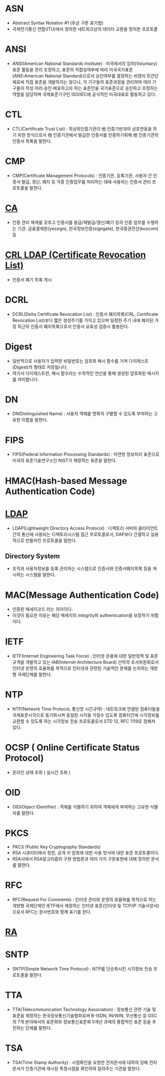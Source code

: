 # ASN
* Abstract Syntax Notation #1 (추상 구문 표기법)
* 국제전기통신 연합(ITU)에서 정의한 네트워크상의 데이터 교환을 정의한 프로토콜

# ANSI
* ANSI(American National Standards Institute) : 미국에서의 임의(Voluntary)표준 활동을 관리 조정하고, 표준의 적합성여부에 따라 미국국가표준(ANS:American National Standard)으로서 승인여부를 결정하는 비영리 민간단체로써 직접 표준을 개발하지는 않으나, 각 기구들의 표준과정을 관리하여 여러 기구들이 작성·처리·승인·배포하고자 하는 표준안을 국가표준으로 승인하고 조정하는 역할을 담당하며 국제표준기구인 ISO/IEC에 공식적인 미국대표로 활동하고 있다.


# CTL
* CTL(Certificate Trust List) : 최상위인증기관이 他 인증기반과의 상호연동을 하기 위한 방식으로서 他 인증기관에서 발급한 인증서를 인증하기위해 他 인증기관의 인증서 목록을 말한다.

# CMP
* CMP(Certificate Management Protocols) : 인증기관, 등록기관, 사용자 간 인증서 발급, 갱신, 폐지 등 각종 인증업무를 처리하는 데에 사용되는 인증서 관리 프로토콜을 말한다.

# [CA](https://unius.tistory.com/entry/%EA%B3%B5%EC%9D%B8%EC%9D%B8%EC%A6%9D%EC%B2%B4%EA%B3%84-%EC%89%BD%EA%B2%8C-%EC%9D%B4%ED%95%B4%ED%95%98%EA%B8%B0)
* 인증 관리 체계를 갖추고 인증서를 발급/재발급/갱신/폐기 등의 인증 업무를 수행하는 기관. 금융결제원(yessign), 한국정보인증(signgate), 한국증권전산(koscom) 등 


# [CRL LDAP (Certificate Revocation List)](https://rsec.kr/?p=386)
* 인증서 폐기 목록 게시

# DCRL
* DCRL(Delta Certificate Revocation List) : 인증서 폐지목록(CRL, Certificate Revocation List)보다 짧은 생성주기를 가지고 있으며 일정한 주기 내에 폐지된 가장 최근의 인증서 폐지목록으로서 인증서 유효성 검증시 활용된다.

# Digest
* 일반적으로 사용자가 입력한 비밀번호는 암호화 해시 함수를 거쳐 다이제스트(Digest)의 형태로 저장됩니다. 
* 여기서 다이제스트란, 해시 함수라는 수학적인 연산을 통해 생성된 암호화된 메시지를 의미합니다.

# DN
* DN(Distinguished Name) : 사용자 객체를 명확히 구별할 수 있도록 부여하는 고유한 이름을 말한다.

# FIPS
* FIPS(Federal Information Processing Standards) : 미연방 정보처리 표준으로 미국의 표준기술연구소인 NIST가 제정하는 표준을 말한다.


# HMAC(Hash-based Message Authentication Code)


# [LDAP](https://medium.com/happyprogrammer-in-jeju/ldap-%ED%94%84%ED%86%A0%ED%86%A0%EC%BD%9C-%EB%A7%9B%EB%B3%B4%EA%B8%B0-15b53c6a6f26)
* LDAP(Lightweight Directory Access Protocol) : 디렉토리 서버와 클라이언트 간의 통신에 사용되는 디렉토리시스템 접근 프로토콜로서, DAP보다 간결하고 실용적으로 만들어진 프로토콜을 말한다.

## Directory System
* 조직과 사용자정보를 등록.관리하는 시스템으로 인증서와 인증서폐지목록 등을 게시하는 시스템을 말한다.


# MAC(Message Authentication Code)
* 인증된 메세지코드 라는 의미이다.
* 이것이 필요한 이유는 해당 메세지의 integrity와 authentication을 보장하기 위함이다.

# IETF
* IETF(Internet Engineering Task Force) : 인터넷 운용에 대한 일반정책 및 표준규격을 개발하고 있는 IAB(Internet Architecture Board) 산하의 조사위원회로서 인터넷 운영의 효율화를 목적으로 인터넷과 관련된 기술적인 문제를 논의하는 개방형 국제단체를 말한다.

# NTP
* NTP(Network Time Protocol, 통신망 시간규약) : 네트워크에 연결된 컴퓨터들을 국제표준시각으로 동기화시켜 동일한 시각을 가질수 있도록 컴퓨터간에 시각정보를 교환할 수 있도록 하는 시각정보 전송 프로토콜로서 STD 12, RFC 1119로 정해져 있다.

# OCSP ( Online Certificate Status Protocol)
* 온라인 상태 조회 ( 실시간 조회 )

# OID
* OID(Object IDentifier) : 객체를 식별하기 위하여 객체에게 부여하는 고유한 식별자를 말한다.


# PKCS
* PKCS (Public Key Cryptography Standards)
* RSA 시큐리티에서 정한, 공개 키 암호에 대한 사용 방식에 대한 표준 프로토콜이다.
* RSA사에서 RSA알고리즘의 구현 방법론과 여러 가지 구문표현에 대해 정의한 문서를 말한다.

# RFC
* RFC(Request For Comments) : 인터넷 관리와 운영의 효율화를 목적으로 하는 개방형 국제단체인 IETF에서 제정하는 인터넷 표준(인터넷 및 TCP/IP 기술사양서)으로서 RFC는 문서번호와 함께 표기를 한다.


# [RA](https://unius.tistory.com/entry/%EA%B3%B5%EC%9D%B8%EC%9D%B8%EC%A6%9D%EC%B2%B4%EA%B3%84-%EC%89%BD%EA%B2%8C-%EC%9D%B4%ED%95%B4%ED%95%98%EA%B8%B0)



# SNTP
* SNTP(Simple Network Time Protocol) : NTP를 단순화시킨 시각정보 전송 프로토콜을 말한다.

# TTA
* TTA(Telecommunication Technology Association) : 정보통신 관련 기술 및 표준을 제정하는 한국정보통신기술협회로써 B-ISDN, IN/WIN, 무선통신 등 GSC의 7개 분야에서의 표준화와 정보통신표준화 5개년 과제의 통합적인 표준 등을 추진하는 단체를 말한다.

# TSA
* TSA(Time Stamp Authority) : 시점확인을 요청한 전자문서에 대하여 당해 전자문서가 인증기관에 제시된 특정시점을 확인하여 알려주는 기관을 말한다.
